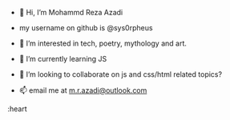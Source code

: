 - 👋 Hi, I’m Mohammd Reza Azadi
- my username on github is @sys0rpheus

- 👀 I’m interested in tech, poetry, mythology and art.
- 🌱 I’m currently learning JS
- 💞️ I’m looking to collaborate on js and css/html related topics?
- 📫 email me at m.r.azadi@outlook.com

:heart

<!---
Raezo/Raezo is a ✨ special ✨ repository because its `README.md` (this file) appears on your GitHub profile.
You can click the Preview link to take a look at your changes.
--->
